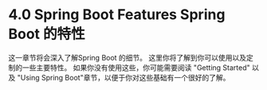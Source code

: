 # 4.0 Spring Boot Features  Spring Boot 的特性

这一章节将会深入了解Spring Boot 的细节。 这里你将了解到你可以使用以及定制的一些主要特性。 如果你没有使用这些，你可能需要阅读 "Getting Started" 以及 "Using Spring Boot"章节，以便于你对这些基础有一个很好的了解。 

